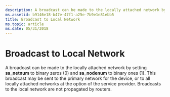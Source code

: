 ```yaml
---
description: A broadcast can be made to the locally attached network by setting sa\_netnum to binary zeros (0) and sa\_nodenum to binary ones (1).
ms.assetid: b9146e18-b47e-47f1-a25e-7b9e1e81ebb5
title: Broadcast to Local Network
ms.topic: article
ms.date: 05/31/2018
---
```


# Broadcast to Local Network

A broadcast can be made to the locally attached network by setting **sa\_netnum** to binary zeros (0) and **sa\_nodenum** to binary ones (1). This broadcast may be sent to the primary network for the device, or to all locally attached networks at the option of the service provider. Broadcasts to the local network are not propagated by routers.

 

 



